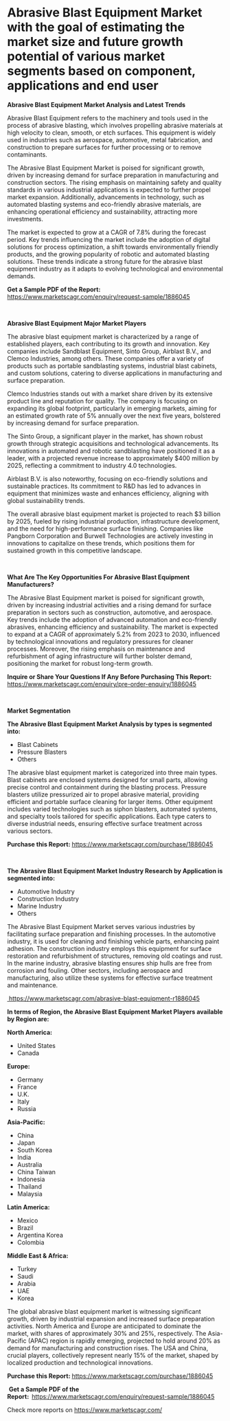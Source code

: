 <p><h1>Abrasive Blast Equipment Market with the goal of estimating the market size and future growth potential of various market segments based on component, applications and end user</h1></p><p><strong>Abrasive Blast Equipment Market Analysis and Latest Trends</strong></p>
<p><p>Abrasive Blast Equipment refers to the machinery and tools used in the process of abrasive blasting, which involves propelling abrasive materials at high velocity to clean, smooth, or etch surfaces. This equipment is widely used in industries such as aerospace, automotive, metal fabrication, and construction to prepare surfaces for further processing or to remove contaminants.</p><p>The Abrasive Blast Equipment Market is poised for significant growth, driven by increasing demand for surface preparation in manufacturing and construction sectors. The rising emphasis on maintaining safety and quality standards in various industrial applications is expected to further propel market expansion. Additionally, advancements in technology, such as automated blasting systems and eco-friendly abrasive materials, are enhancing operational efficiency and sustainability, attracting more investments.</p><p>The market is expected to grow at a CAGR of 7.8% during the forecast period. Key trends influencing the market include the adoption of digital solutions for process optimization, a shift towards environmentally friendly products, and the growing popularity of robotic and automated blasting solutions. These trends indicate a strong future for the abrasive blast equipment industry as it adapts to evolving technological and environmental demands.</p></p>
<p><strong>Get a Sample PDF of the Report:&nbsp;</strong> <a href="https://www.marketscagr.com/enquiry/request-sample/1886045?utm_campaign=1879&utm_medium=2&utm_source=Github&utm_content=ia&utm_term=22022025&utm_id=abrasive-blast-equipment">https://www.marketscagr.com/enquiry/request-sample/1886045</a></p>
<p>&nbsp;</p>
<p><strong>Abrasive Blast Equipment Major Market Players</strong></p>
<p><p>The abrasive blast equipment market is characterized by a range of established players, each contributing to its growth and innovation. Key companies include Sandblast Equipment, Sinto Group, Airblast B.V., and Clemco Industries, among others. These companies offer a variety of products such as portable sandblasting systems, industrial blast cabinets, and custom solutions, catering to diverse applications in manufacturing and surface preparation.</p><p>Clemco Industries stands out with a market share driven by its extensive product line and reputation for quality. The company is focusing on expanding its global footprint, particularly in emerging markets, aiming for an estimated growth rate of 5% annually over the next five years, bolstered by increasing demand for surface preparation.</p><p>The Sinto Group, a significant player in the market, has shown robust growth through strategic acquisitions and technological advancements. Its innovations in automated and robotic sandblasting have positioned it as a leader, with a projected revenue increase to approximately $400 million by 2025, reflecting a commitment to industry 4.0 technologies.</p><p>Airblast B.V. is also noteworthy, focusing on eco-friendly solutions and sustainable practices. Its commitment to R&D has led to advances in equipment that minimizes waste and enhances efficiency, aligning with global sustainability trends.</p><p>The overall abrasive blast equipment market is projected to reach $3 billion by 2025, fueled by rising industrial production, infrastructure development, and the need for high-performance surface finishing. Companies like Pangborn Corporation and Burwell Technologies are actively investing in innovations to capitalize on these trends, which positions them for sustained growth in this competitive landscape.</p></p>
<p>&nbsp;</p>
<p><strong>What Are The Key Opportunities For Abrasive Blast Equipment Manufacturers?</strong></p>
<p><p>The Abrasive Blast Equipment market is poised for significant growth, driven by increasing industrial activities and a rising demand for surface preparation in sectors such as construction, automotive, and aerospace. Key trends include the adoption of advanced automation and eco-friendly abrasives, enhancing efficiency and sustainability. The market is expected to expand at a CAGR of approximately 5.2% from 2023 to 2030, influenced by technological innovations and regulatory pressures for cleaner processes. Moreover, the rising emphasis on maintenance and refurbishment of aging infrastructure will further bolster demand, positioning the market for robust long-term growth.</p></p>
<p><strong>Inquire or Share Your Questions If Any Before Purchasing This Report:</strong> <a href="https://www.marketscagr.com/enquiry/pre-order-enquiry/1886045?utm_campaign=1879&utm_medium=2&utm_source=Github&utm_content=ia&utm_term=22022025&utm_id=abrasive-blast-equipment">https://www.marketscagr.com/enquiry/pre-order-enquiry/1886045</a></p>
<p>&nbsp;</p>
<p><strong>Market Segmentation</strong></p>
<p><strong>The Abrasive Blast Equipment Market Analysis by types is segmented into:</strong></p>
<p><ul><li>Blast Cabinets</li><li>Pressure Blasters</li><li>Others</li></ul></p>
<p><p>The abrasive blast equipment market is categorized into three main types. Blast cabinets are enclosed systems designed for small parts, allowing precise control and containment during the blasting process. Pressure blasters utilize pressurized air to propel abrasive material, providing efficient and portable surface cleaning for larger items. Other equipment includes varied technologies such as siphon blasters, automated systems, and specialty tools tailored for specific applications. Each type caters to diverse industrial needs, ensuring effective surface treatment across various sectors.</p></p>
<p><strong>Purchase this Report:&nbsp;</strong><a href="https://www.marketscagr.com/purchase/1886045?utm_campaign=1879&utm_medium=2&utm_source=Github&utm_content=ia&utm_term=22022025&utm_id=abrasive-blast-equipment">https://www.marketscagr.com/purchase/1886045</a></p>
<p>&nbsp;</p>
<p><strong>The Abrasive Blast Equipment Market Industry Research by Application is segmented into:</strong></p>
<p><ul><li>Automotive Industry</li><li>Construction Industry</li><li>Marine Industry</li><li>Others</li></ul></p>
<p><p>The Abrasive Blast Equipment Market serves various industries by facilitating surface preparation and finishing processes. In the automotive industry, it is used for cleaning and finishing vehicle parts, enhancing paint adhesion. The construction industry employs this equipment for surface restoration and refurbishment of structures, removing old coatings and rust. In the marine industry, abrasive blasting ensures ship hulls are free from corrosion and fouling. Other sectors, including aerospace and manufacturing, also utilize these systems for effective surface treatment and maintenance.</p></p>
<p><a href="https://www.marketscagr.com/abrasive-blast-equipment-r1886045?utm_campaign=1879&utm_medium=2&utm_source=Github&utm_content=ia&utm_term=22022025&utm_id=abrasive-blast-equipment">&nbsp;https://www.marketscagr.com/abrasive-blast-equipment-r1886045</a></p>
<p><strong>In terms of Region, the Abrasive Blast Equipment Market Players available by Region are:</strong></p>
<p>
    <p> <strong> North America: </strong>
        <ul>
            <li>United States</li>
            <li>Canada</li>
        </ul>
        </p> 
    <p> <strong> Europe: </strong>
        <ul>
            <li>Germany</li>
            <li>France</li>
            <li>U.K.</li>
            <li>Italy</li>
            <li>Russia</li>
        </ul>
        </p> 
    <p> <strong> Asia-Pacific: </strong>
        <ul>
            <li>China</li>
            <li>Japan</li>
            <li>South Korea</li>
            <li>India</li>
            <li>Australia</li>
            <li>China Taiwan</li>
            <li>Indonesia</li>
            <li>Thailand</li>
            <li>Malaysia</li>
        </ul>
        </p> 
    <p> <strong> Latin America: </strong>
        <ul>
            <li>Mexico</li>
            <li>Brazil</li>
            <li>Argentina Korea</li>
            <li>Colombia</li>
        </ul>
        </p> 
    <p> <strong> Middle East & Africa: </strong>
        <ul>
            <li>Turkey</li>
            <li>Saudi</li>
            <li>Arabia</li>
            <li>UAE</li>
            <li>Korea</li>
        </ul>
    </p>
    </p>
<p><p>The global abrasive blast equipment market is witnessing significant growth, driven by industrial expansion and increased surface preparation activities. North America and Europe are anticipated to dominate the market, with shares of approximately 30% and 25%, respectively. The Asia-Pacific (APAC) region is rapidly emerging, projected to hold around 20% as demand for manufacturing and construction rises. The USA and China, crucial players, collectively represent nearly 15% of the market, shaped by localized production and technological innovations.</p></p>
<p><strong>Purchase this Report: </strong><a href="https://www.marketscagr.com/purchase/1886045?utm_campaign=1879&utm_medium=2&utm_source=Github&utm_content=ia&utm_term=22022025&utm_id=abrasive-blast-equipment">https://www.marketscagr.com/purchase/1886045</a></p>
<p>&nbsp;<strong>Get a Sample PDF of the Report:&nbsp;&nbsp;</strong><a href="https://www.marketscagr.com/enquiry/request-sample/1886045?utm_campaign=1879&utm_medium=2&utm_source=Github&utm_content=ia&utm_term=22022025&utm_id=abrasive-blast-equipment">https://www.marketscagr.com/enquiry/request-sample/1886045</a></p>
<p><strong></strong></p>
<p>Check more reports on <a href="https://www.marketscagr.com/?utm_campaign=1879&utm_medium=2&utm_source=Github&utm_content=ia&utm_term=22022025&utm_id=abrasive-blast-equipment">https://www.marketscagr.com/</a></p>